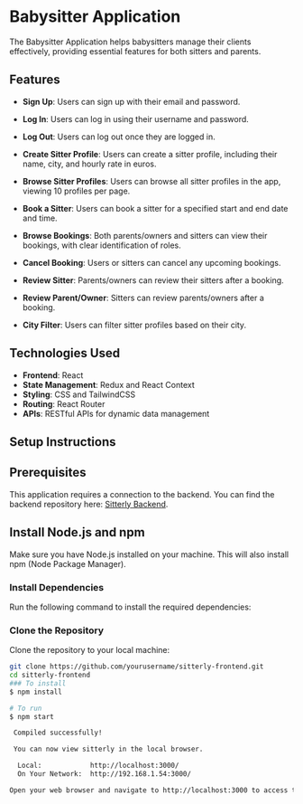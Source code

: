 # Babysitter Application

The Babysitter Application helps babysitters manage their clients effectively, providing essential features for both sitters and parents.

## Features

- **Sign Up**: Users can sign up with their email and password.
  
- **Log In**: Users can log in using their username and password.
  
- **Log Out**: Users can log out once they are logged in.
  
- **Create Sitter Profile**: Users can create a sitter profile, including their name, city, and hourly rate in euros.
  
- **Browse Sitter Profiles**: Users can browse all sitter profiles in the app, viewing 10 profiles per page.
  
- **Book a Sitter**: Users can book a sitter for a specified start and end date and time.
  
- **Browse Bookings**: Both parents/owners and sitters can view their bookings, with clear identification of roles.
  
- **Cancel Booking**: Users or sitters can cancel any upcoming bookings.
  
- **Review Sitter**: Parents/owners can review their sitters after a booking.
  
- **Review Parent/Owner**: Sitters can review parents/owners after a booking.
  
- **City Filter**: Users can filter sitter profiles based on their city.



## Technologies Used

- **Frontend**: React
- **State Management**: Redux and  React Context
- **Styling**: CSS and TailwindCSS
- **Routing**: React Router
- **APIs**: RESTful APIs for dynamic data management

## Setup Instructions
 ## Prerequisites

This application requires a connection to the backend. You can find the backend repository here: [Sitterly Backend](https://github.com/devi-lakshmi/sitterly-backend).

## Install Node.js and npm
Make sure you have Node.js installed on your machine. This will also install npm (Node Package Manager).

### Install Dependencies
Run the following command to install the required dependencies:

### Clone the Repository

Clone the repository to your local machine:

```bash
git clone https://github.com/yourusername/sitterly-frontend.git
cd sitterly-frontend
### To install
$ npm install

# To run
$ npm start

 Compiled successfully!

 You can now view sitterly in the local browser.

  Local:            http://localhost:3000/
  On Your Network:  http://192.168.1.54:3000/

Open your web browser and navigate to http://localhost:3000 to access the Babysitter Application.
